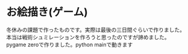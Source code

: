 # お絵描き(ゲーム)
冬休みの課題で作ったものです。実際は最後の三日間ぐらいで作りました。<br>本当は戦術シュミレーションを作ろうと思ったのですが諦めました。<br>pygame zeroで作りました。python mainで動きます
